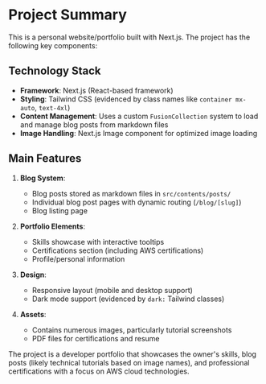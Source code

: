 # Project Summary

This is a personal website/portfolio built with Next.js. The project has the following key components:

## Technology Stack

- **Framework**: Next.js (React-based framework)
- **Styling**: Tailwind CSS (evidenced by class names like `container mx-auto`, `text-4xl`)
- **Content Management**: Uses a custom `FusionCollection` system to load and manage blog posts from markdown files
- **Image Handling**: Next.js Image component for optimized image loading

## Main Features

1. **Blog System**:

   - Blog posts stored as markdown files in `src/contents/posts/`
   - Individual blog post pages with dynamic routing (`/blog/[slug]`)
   - Blog listing page

2. **Portfolio Elements**:

   - Skills showcase with interactive tooltips
   - Certifications section (including AWS certifications)
   - Profile/personal information

3. **Design**:

   - Responsive layout (mobile and desktop support)
   - Dark mode support (evidenced by `dark:` Tailwind classes)

4. **Assets**:
   - Contains numerous images, particularly tutorial screenshots
   - PDF files for certifications and resume

The project is a developer portfolio that showcases the owner's skills, blog posts (likely technical tutorials based on image names), and professional certifications with a focus on AWS cloud technologies.
